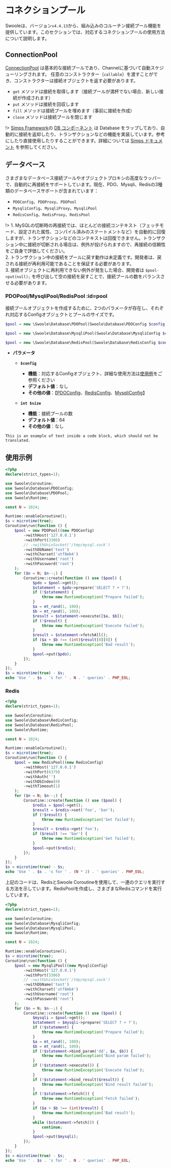 # コネクションプール

Swooleは、バージョン`v4.4.13`から、組み込みのコルーチン接続プール機能を提供しています。このセクションでは、対応するコネクションプールの使用方法について説明します。
## ConnectionPool

[ConnectionPool](https://github.com/swoole/library/blob/master/src/core/ConnectionPool.php) は基本的な接続プールであり、Channelに基づいて自動スケジューリングされます。 任意のコンストラクター（`callable`）を渡すことができ、コンストラクターは接続オブジェクトを返す必要があります。

* `get` メソッドは接続を取得します（接続プールが満杯でない場合、新しい接続が作成されます）
* `put` メソッドは接続を回収します
* `fill` メソッドは接続プールを埋めます（事前に接続を作成）
* `close` メソッドは接続プールを閉じます

!> [Simps Framework](https://simps.io)の [DB コンポーネント](https://github.com/simple-swoole/db) は Database をラップしており、自動的に接続を返却したり、トランザクションなどの機能を実装しています。参考にしたり直接使用したりすることができます。詳細については [Simps ドキュメント](https://simps.io/#/zh-cn/database/mysql) を参照してください。
## データベース

さまざまなデータベース接続プールやオブジェクトプロキシの高度なラッパーで、自動的に再接続をサポートしています。現在、PDO、Mysqli、Redisの3種類のデータベースサポートが含まれています：

* `PDOConfig`、`PDOProxy`、`PDOPool`
* `MysqliConfig`、`MysqliProxy`、`MysqliPool`
* `RedisConfig`、`RedisProxy`、`RedisPool`

!> 1. MySQLの切断時の再接続では、ほとんどの接続コンテキスト（フェッチモード、設定された属性、コンパイル済みのステートメントなど）を自動的に回復しますが、トランザクションなどのコンテキストは回復できません。トランザクション中に接続が切断される場合は、例外が投げられますので、再接続の信頼性をご自身で評価してください。  
2. トランザクション中の接続をプールに戻す動作は未定義です。開発者は、戻される接続が再利用可能であることを保証する必要があります。  
3. 接続オブジェクトに再利用できない例外が発生した場合、開発者は `$pool->put(null);` を呼び出して空の接続を戻すことで、接続プールの数をバランスさせる必要があります。
### PDOPool/MysqliPool/RedisPool :id=pool

接続プールオブジェクトを作成するために、2つのパラメータが存在し、それぞれ対応するConfigオブジェクトとプールのサイズです。

```php
$pool = new \Swoole\Database\PDOPool(Swoole\Database\PDOConfig $config, int $size);

$pool = new \Swoole\Database\MysqliPool(Swoole\Database\MysqliConfig $config, int $size);

$pool = new \Swoole\Database\RedisPool(Swoole\Database\RedisConfig $config, int $size);
```

  * **パラメータ** 

    * **`$config`**
      * **機能**：対応するConfigオブジェクト、詳細な使用方法は[使用例](/coroutine/conn_pool?id=使用例)をご参照ください
      * **デフォルト値**：なし
      * **その他の値**：【[PDOConfig](https://github.com/swoole/library/blob/master/src/core/Database/PDOConfig.php)、[RedisConfig](https://github.com/swoole/library/blob/master/src/core/Database/RedisConfig.php)、[MysqliConfig](https://github.com/swoole/library/blob/master/src/core/Database/MysqliConfig.php)】
      
    * **`int $size`**
      * **機能**：接続プールの数
      * **デフォルト値**：64
      * **その他の値**：なし
```plaintext
This is an example of text inside a code block, which should not be translated.
```

## 使用示例
```php
<?php
declare(strict_types=1);

use Swoole\Coroutine;
use Swoole\Database\PDOConfig;
use Swoole\Database\PDOPool;
use Swoole\Runtime;

const N = 1024;

Runtime::enableCoroutine();
$s = microtime(true);
Coroutine\run(function () {
    $pool = new PDOPool((new PDOConfig)
        ->withHost('127.0.0.1')
        ->withPort(3306)
        // ->withUnixSocket('/tmp/mysql.sock')
        ->withDbName('test')
        ->withCharset('utf8mb4')
        ->withUsername('root')
        ->withPassword('root')
    );
    for ($n = N; $n--;) {
        Coroutine::create(function () use ($pool) {
            $pdo = $pool->get();
            $statement = $pdo->prepare('SELECT ? + ?');
            if (!$statement) {
                throw new RuntimeException('Prepare failed');
            }
            $a = mt_rand(1, 100);
            $b = mt_rand(1, 100);
            $result = $statement->execute([$a, $b]);
            if (!$result) {
                throw new RuntimeException('Execute failed');
            }
            $result = $statement->fetchAll();
            if ($a + $b !== (int)$result[0][0]) {
                throw new RuntimeException('Bad result');
            }
            $pool->put($pdo);
        });
    }
});
$s = microtime(true) - $s;
echo 'Use ' . $s . 's for ' . N . ' queries' . PHP_EOL;
```
### Redis

```php
<?php
declare(strict_types=1);

use Swoole\Coroutine;
use Swoole\Database\RedisConfig;
use Swoole\Database\RedisPool;
use Swoole\Runtime;

const N = 1024;

Runtime::enableCoroutine();
$s = microtime(true);
Coroutine\run(function () {
    $pool = new RedisPool((new RedisConfig)
        ->withHost('127.0.0.1')
        ->withPort(6379)
        ->withAuth('')
        ->withDbIndex(0)
        ->withTimeout(1)
    );
    for ($n = N; $n--;) {
        Coroutine::create(function () use ($pool) {
            $redis = $pool->get();
            $result = $redis->set('foo', 'bar');
            if (!$result) {
                throw new RuntimeException('Set failed');
            }
            $result = $redis->get('foo');
            if ($result !== 'bar') {
                throw new RuntimeException('Get failed');
            }
            $pool->put($redis);
        });
    }
});
$s = microtime(true) - $s;
echo 'Use ' . $s . 's for ' . (N * 2) . ' queries' . PHP_EOL;
``` 

上記のコードは、RedisとSwoole Coroutineを使用して、一連のクエリを実行する方法を示しています。RedisPoolを作成し、さまざまなRedisコマンドを実行しています。
```php
<?php
declare(strict_types=1);

use Swoole\Coroutine;
use Swoole\Database\MysqliConfig;
use Swoole\Database\MysqliPool;
use Swoole\Runtime;

const N = 1024;

Runtime::enableCoroutine();
$s = microtime(true);
Coroutine\run(function () {
    $pool = new MysqliPool((new MysqliConfig)
        ->withHost('127.0.0.1')
        ->withPort(3306)
        // ->withUnixSocket('/tmp/mysql.sock')
        ->withDbName('test')
        ->withCharset('utf8mb4')
        ->withUsername('root')
        ->withPassword('root')
    );
    for ($n = N; $n--;) {
        Coroutine::create(function () use ($pool) {
            $mysqli = $pool->get();
            $statement = $mysqli->prepare('SELECT ? + ?');
            if (!$statement) {
                throw new RuntimeException('Prepare failed');
            }
            $a = mt_rand(1, 100);
            $b = mt_rand(1, 100);
            if (!$statement->bind_param('dd', $a, $b)) {
                throw new RuntimeException('Bind param failed');
            }
            if (!$statement->execute()) {
                throw new RuntimeException('Execute failed');
            }
            if (!$statement->bind_result($result)) {
                throw new RuntimeException('Bind result failed');
            }
            if (!$statement->fetch()) {
                throw new RuntimeException('Fetch failed');
            }
            if ($a + $b !== (int)$result) {
                throw new RuntimeException('Bad result');
            }
            while ($statement->fetch()) {
                continue;
            }
            $pool->put($mysqli);
        });
    }
});
$s = microtime(true) - $s;
echo 'Use ' . $s . 's for ' . N . ' queries' . PHP_EOL;
```
